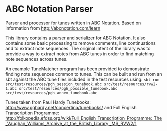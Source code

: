 # ABC Notation Parser
Parser and processor for tunes written in ABC Notation. Based on information from http://abcnotation.com/learn

This library contains a parser and serializer for ABC Notation. It also contains some basic processing to remove
comments, line continuations and to extract note sequences. The original intent of the library was to provide
a way to extract notes from ABC tunes in order to find matching note sequences across tunes.

An example TuneMatcher program has been provided to demonstrate finding note sequences common to tunes. This
can be built and run from an sbt against the ABC tune files included in the test resources using:
    ```sbt
    run src/test/resources/pgh_session_tunebook.abc src/test/resources/rvw2-1.abc src/test/resources/pgh_possible_tunebook.abc src/test/resources/pgh_annex_tunebook.abc
    ```

Tunes taken from Paul Hardy Tunebooks: http://www.pghardy.net/concertina/tunebooks/ and
Full English Transcription Programme: http://folkopedia.efdss.org/wiki/Full_English_Transcription_Programme:_The_Vaughan_Williams_Archive_at_the_British_Library,_MS_RVW2/1
